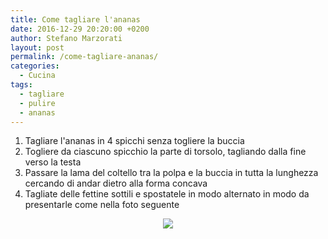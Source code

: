 ```yaml
---
title: Come tagliare l'ananas
date: 2016-12-29 20:20:00 +0200
author: Stefano Marzorati
layout: post
permalink: /come-tagliare-ananas/
categories:
  - Cucina
tags:
  - tagliare
  - pulire
  - ananas
---
```

   
1. Tagliare l'ananas in 4 spicchi senza togliere la buccia   
2. Togliere da ciascuno spicchio la parte di torsolo, tagliando dalla fine verso la testa   
3. Passare la lama del coltello tra la polpa e la buccia in tutta la lunghezza cercando di andar dietro alla forma concava    
4. Tagliate delle fettine sottili e spostatele in modo alternato in modo da presentarle come nella foto seguente   
   
<p align="center">
  <img src="https://c3.staticflickr.com/1/762/31816679962_07793f7663_o.jpg">
</p>